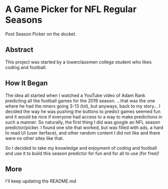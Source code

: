 # A Game Picker for NFL Regular Seasons

Post Season Picker on the docket.

## Abstract

This project was started by a lowerclassmen college student who likes coding and football.

## How It Began

The idea all started when I watched a YouTube video of Adam Rank predicting all the football games for the 2019 season.
...that was the one where he had the niners going 3-13 (lol), but anyways, back to my story...
I decided the way he was pushing the buttons to predict games seemed fun and it would be nice if everyone had access to a way to make predictions in such a manner.
So naturally, the first thing I did was google an NFL season predictor/picker. I found one site that worked, but was filled with ads, a hard to read UI
(user iterface), and other random content I did not like and there were no other sites like that.

So I decided to take my knowledge and enjoyment of coding and football and use it to build this season predictor for fun and for all to use (for free)!

## More

I'll keep updating the README.md

